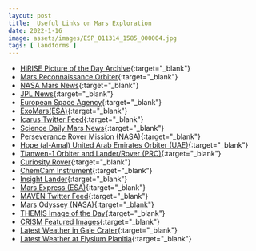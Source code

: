```yaml
---
layout: post
title:  Useful Links on Mars Exploration
date: 2022-1-16
image: assets/images/ESP_011314_1585_000004.jpg
tags: [ landforms ]
---
```


- [HiRISE Picture of the Day Archive](https://www.uahirise.org/hipod/archive/){:target="_blank"}
- [Mars Reconnaissance Orbiter](https://mars.nasa.gov/mro/news/){:target="_blank"}
- [NASA Mars News](https://mars.nasa.gov/news/?page=0&per_page=40&order=publish_date+desc%2Ccreated_at+desc&search=&category=19%2C165%2C184%2C204&blank_scope=Latest){:target="_blank"}  
- [JPL News](https://www.jpl.nasa.gov/news){:target="_blank"}
- [European Space Agency](https://www.esa.int/){:target="_blank"}
- [ExoMars(ESA)](https://exploration.esa.int/web/mars/){:target="_blank"}
- [Icarus Twitter Feed](https://twitter.com/IcarusJournal){:target="_blank"}
- [Science Daily Mars News](https://www.sciencedaily.com/news/space_time/mars/){:target="_blank"}
- [Perseverance Rover Mission (NASA)](https://mars.nasa.gov/mars2020/){:target="_blank"}
- [Hope (al-Amal) United Arab Emirates Orbiter (UAE)](https://en.wikipedia.org/wiki/Emirates_Mars_Mission){:target="_blank"}
- [Tianwen-1 Orbiter and Lander/Rover (PRC)](https://en.wikipedia.org/wiki/Tianwen-1){:target="_blank"}
- [Curiosity Rover](https://mars.nasa.gov/msl/multimedia/raw-images/?order=sol+desc%2Cinstrument_sort+asc%2Csample_type_sort+asc%2C+date_taken+desc&per_page=50&page=0&mission=msl){:target="_blank"}
- [ChemCam Instrument](https://www.msl-chemcam.com/){:target="_blank"}
- [Insight Lander](https://mars.nasa.gov/insight/){:target="_blank"}
- [Mars Express (ESA)](https://sci.esa.int/web/mars-express/home){:target="_blank"}
- [MAVEN Twitter Feed](https://twitter.com/MAVEN2Mars){:target="_blank"}
- [Mars Odyssey (NASA)](https://mars.nasa.gov/odyssey/){:target="_blank"}
- [THEMIS Image of the Day](http://themis.asu.edu/allimages){:target="_blank"}
- [CRISM Featured Images](http://crism.jhuapl.edu/){:target="_blank"}
- [Latest Weather in Gale Crater](https://mars.nasa.gov/layout/embed/image/mslweather/){:target="_blank"}
- [Latest Weather at Elysium Planitia](https://mars.nasa.gov/layout/embed/image/insightweather/){:target="_blank"}
